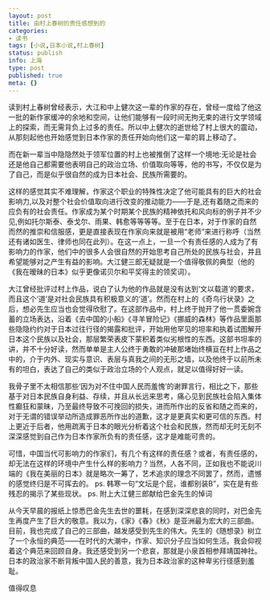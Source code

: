 ```yaml
---
layout: post
title: 由村上春树的责任感想到的
categories:
- 读书
tags: [小说,日本小说,村上春树]
status: publish
info: 上海
type: post
published: true
meta: {}
---
```



读到村上春树曾经表示，大江和中上健次这一辈的作家的存在，曾经一度给了他这一批的新作家缓冲的余地和空间，让他们能够有一段时间无拘无束的进行文学领域上的探索，而无需背负上过多的责任。所以中上健次的逝世给了村上很大的震动，从那刻起他也开始感觉到日本作家的责任开始向他们这一辈的肩上移动了。



而在新一辈当中隐隐然处于领军位置的村上也被推倒了这样一个境地:无论是社会还是他自己都需要他表明自己的政治立场、价值取向等等，他的书写，不仅仅是为了自己，而是似乎很自然的成为日本社会、民族所需要的。

这样的感觉其实不难理解，作家这个职业的特殊性决定了他可能具有的巨大的社会影响力,以及对整个社会价值取向进行改变的推动能力——于是,还有着随之而来的应负有的社会责任。作家成为某个时期某个民族的精神依托和风向标的例子并不少见,例如托尔斯泰、泰戈尔、雨果、韩愈等等等等。至于在日本，对于作家的自然而然的推崇和信服感，更是直接表现在作家向来就是被用“老师”来进行称呼（当然还有诸如医生、律师也同在此列）。在这一点上，一旦一个有责任感的人成为了有影响力的作家，他们中的很多人会很自然的开始思考自己所处的民族与社会，并且希望能够对之产生有益的影响。大江健三郎无疑就是一个值得敬佩的典型（他的《我在暧昧的日本》似乎更像诺贝尔和平奖得主的领奖词）。

大江曾经批评过村上作品，说白了认为他的作品就是没有达到‘文以载道’的要求，而且这个‘道’是对社会民族具有积极意义的‘道’。然而在村上的《奇鸟行状录》之后，想必先生应当也会觉得欣慰了。在这部作品中，村上终于抛开了他一贯委婉含蓄的立场表达，沿着《去中国的小船》《寻羊冒险记》《挪威的森林》等作品里面那些隐隐约约对于日本过往行径的揭露和批评，开始用他罕见的坦率和执着试图解开日本这个民族以及社会，那层繁荣表皮下蒙积着类似劣根性的东西。这部书坦率的讲，并不十分好读，然而单单是主人公终于勇敢的冲破那堵始终横亘在村上作品之中的，介于内外、现实与意识、表层与真我之间的无形之墙，以及他终于以前所未有的坦白，表达了自己的类似于政治立场的个人观点，就足以值得好好一读。

我骨子里不太相信那些‘因为对不住中国人民而羞愧’的谢罪言行，相比之下，那些基于对日本民族自身利益、存续，并且从长远来思考，痛心见到民族社会陷入集体性癫狂和蒙昧，乃至最终导致不可挽回的损失，进而所作出的反省和随之而来的，对于无谓的错误举动所造成罪恶所作出的道歉，这才是更真实和更可信的东西。村上更近于后者，他用疏离于日本的眼光分析着这个社会和民族，然而却无时无刻不深深感觉到自己作为日本作家所负有的责任感，这才是难能可贵的。

可惜，中国当代可影响力的作家们，有几个有这样的责任感？或者，有责任感的，却无法在这样的环境中产生什么样的影响力？当然，人各不同，正如我也不能说川端的《我在美丽的日本》就是略次一筹了，艺术追求的理念不同罢了，然而，遗憾的感觉终归是不可挥去的。 ps. 韩寒一句“文坛是个屁，谁都别装B”，实在是有些残忍的揭示了某些现状。 ps. 附上大江健三郎献给巴金先生的悼词

 从今天早晨的报纸上惊悉巴金先生去世的噩耗，在感到深深悲哀的同时，对巴金先生再度产生了巨大的敬意。我以为，《家》《春》《秋》是亚洲最为宏大的三部曲。目前，我也完成了自己的三部曲，越发感受到先生的伟大。先生的《随想录》树立了一个永恒的典范——在时代的大潮中，作家、知识分子应当如何生活。我会仰视着这个典范来回顾自身。我还感受到另一个悲哀，那就是小泉首相参拜靖国神社。日本的政治家不断背叛中国人民的善意，我为日本政治家的这种卑劣行径感到羞耻。

值得叹息

